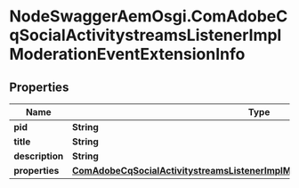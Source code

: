 # NodeSwaggerAemOsgi.ComAdobeCqSocialActivitystreamsListenerImplModerationEventExtensionInfo

## Properties

Name | Type | Description | Notes
------------ | ------------- | ------------- | -------------
**pid** | **String** |  | [optional] 
**title** | **String** |  | [optional] 
**description** | **String** |  | [optional] 
**properties** | [**ComAdobeCqSocialActivitystreamsListenerImplModerationEventExtensionProperties**](ComAdobeCqSocialActivitystreamsListenerImplModerationEventExtensionProperties.md) |  | [optional] 


